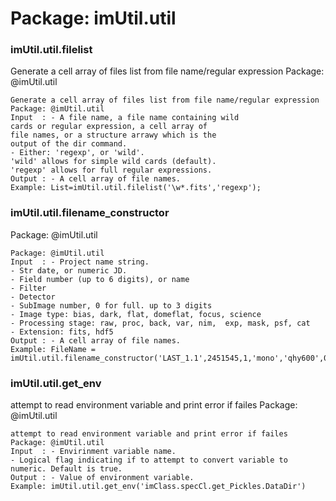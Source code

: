 # Package: imUtil.util


### imUtil.util.filelist

Generate a cell array of files list from file name/regular expression Package: @imUtil.util


    
    Generate a cell array of files list from file name/regular expression  
    Package: @imUtil.util  
    Input  : - A file name, a file name containing wild  
    cards or regular expression, a cell array of  
    file names, or a structure arrawy which is the  
    output of the dir command.  
    - Either: 'regexp', or 'wild'.  
    'wild' allows for simple wild cards (default).  
    'regexp' allows for full regular expressions.  
    Output : - A cell array of file names.  
    Example: List=imUtil.util.filelist('\w*.fits','regexp');  
      
### imUtil.util.filename_constructor

Package: @imUtil.util


    
      
    Package: @imUtil.util  
    Input  : - Project name string.  
    - Str date, or numeric JD.  
    - Field number (up to 6 digits), or name  
    - Filter  
    - Detector  
    - SubImage number, 0 for full. up to 3 digits  
    - Image type: bias, dark, flat, domeflat, focus, science  
    - Processing stage: raw, proc, back, var, nim,  exp, mask, psf, cat  
    - Extension: fits, hdf5  
    Output : - A cell array of file names.  
    Example: FileName =  
    imUtil.util.filename_constructor('LAST_1.1',2451545,1,'mono','qhy600',0,'science','raw','fits')  
      
### imUtil.util.get_env

attempt to read environment variable and print error if failes Package: @imUtil.util


    
    attempt to read environment variable and print error if failes  
    Package: @imUtil.util  
    Input  : - Envirinment variable name.  
    - Logical flag indicating if to attempt to convert variable to  
    numeric. Default is true.  
    Output : - Value of environment variable.  
    Example: imUtil.util.get_env('imClass.specCl.get_Pickles.DataDir')  
      
      
